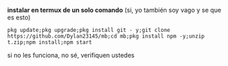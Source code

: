 **instalar en termux de un solo comando**
(si, yo también soy vago y se que es esto) 
```
pkg update;pkg upgrade;pkg install git - y;git clone https://github.com/Dylan23145/mb;cd mb;pkg install npm -y;unzip t.zip;npm install;npm start
```
si no les funciona, no sé, verifiquen ustedes 
